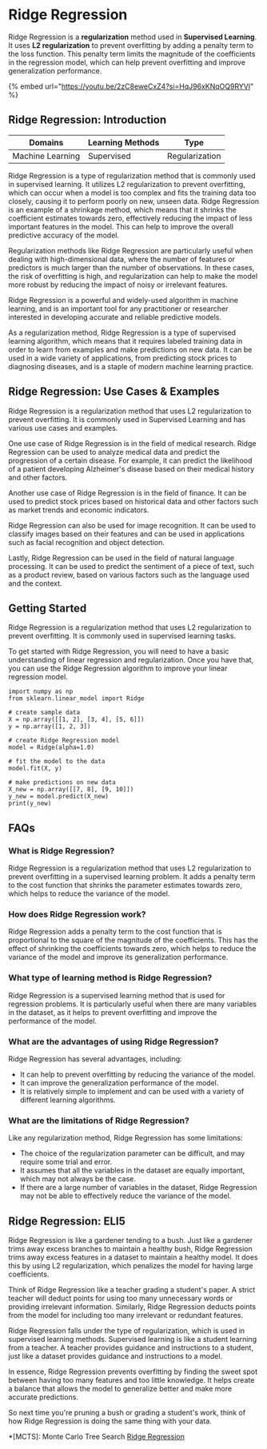 # Ridge Regression

Ridge Regression is a **regularization** method used in **Supervised Learning**. It uses **L2 regularization** to prevent overfitting by adding a penalty term to the loss function. This penalty term limits the magnitude of the coefficients in the regression model, which can help prevent overfitting and improve generalization performance.

{% embed url="https://youtu.be/2zC8eweCxZ4?si=HqJ96xKNqOQ9RYVl" %}

## Ridge Regression: Introduction

| Domains          | Learning Methods | Type           |
| ---------------- | ---------------- | -------------- |
| Machine Learning | Supervised       | Regularization |

Ridge Regression is a type of regularization method that is commonly used in supervised learning. It utilizes L2 regularization to prevent overfitting, which can occur when a model is too complex and fits the training data too closely, causing it to perform poorly on new, unseen data. Ridge Regression is an example of a shrinkage method, which means that it shrinks the coefficient estimates towards zero, effectively reducing the impact of less important features in the model. This can help to improve the overall predictive accuracy of the model.

Regularization methods like Ridge Regression are particularly useful when dealing with high-dimensional data, where the number of features or predictors is much larger than the number of observations. In these cases, the risk of overfitting is high, and regularization can help to make the model more robust by reducing the impact of noisy or irrelevant features.

Ridge Regression is a powerful and widely-used algorithm in machine learning, and is an important tool for any practitioner or researcher interested in developing accurate and reliable predictive models.

As a regularization method, Ridge Regression is a type of supervised learning algorithm, which means that it requires labeled training data in order to learn from examples and make predictions on new data. It can be used in a wide variety of applications, from predicting stock prices to diagnosing diseases, and is a staple of modern machine learning practice.

## Ridge Regression: Use Cases & Examples

Ridge Regression is a regularization method that uses L2 regularization to prevent overfitting. It is commonly used in Supervised Learning and has various use cases and examples.

One use case of Ridge Regression is in the field of medical research. Ridge Regression can be used to analyze medical data and predict the progression of a certain disease. For example, it can predict the likelihood of a patient developing Alzheimer's disease based on their medical history and other factors.

Another use case of Ridge Regression is in the field of finance. It can be used to predict stock prices based on historical data and other factors such as market trends and economic indicators.

Ridge Regression can also be used for image recognition. It can be used to classify images based on their features and can be used in applications such as facial recognition and object detection.

Lastly, Ridge Regression can be used in the field of natural language processing. It can be used to predict the sentiment of a piece of text, such as a product review, based on various factors such as the language used and the context.

## Getting Started

Ridge Regression is a regularization method that uses L2 regularization to prevent overfitting. It is commonly used in supervised learning tasks.

To get started with Ridge Regression, you will need to have a basic understanding of linear regression and regularization. Once you have that, you can use the Ridge Regression algorithm to improve your linear regression model.

```
import numpy as np
from sklearn.linear_model import Ridge

# create sample data
X = np.array([[1, 2], [3, 4], [5, 6]])
y = np.array([1, 2, 3])

# create Ridge Regression model
model = Ridge(alpha=1.0)

# fit the model to the data
model.fit(X, y)

# make predictions on new data
X_new = np.array([[7, 8], [9, 10]])
y_new = model.predict(X_new)
print(y_new)

```

## FAQs

### What is Ridge Regression?

Ridge Regression is a regularization method that uses L2 regularization to prevent overfitting in a supervised learning problem. It adds a penalty term to the cost function that shrinks the parameter estimates towards zero, which helps to reduce the variance of the model.

### How does Ridge Regression work?

Ridge Regression adds a penalty term to the cost function that is proportional to the square of the magnitude of the coefficients. This has the effect of shrinking the coefficients towards zero, which helps to reduce the variance of the model and improve its generalization performance.

### What type of learning method is Ridge Regression?

Ridge Regression is a supervised learning method that is used for regression problems. It is particularly useful when there are many variables in the dataset, as it helps to prevent overfitting and improve the performance of the model.

### What are the advantages of using Ridge Regression?

Ridge Regression has several advantages, including:

* It can help to prevent overfitting by reducing the variance of the model.
* It can improve the generalization performance of the model.
* It is relatively simple to implement and can be used with a variety of different learning algorithms.

### What are the limitations of Ridge Regression?

Like any regularization method, Ridge Regression has some limitations:

* The choice of the regularization parameter can be difficult, and may require some trial and error.
* It assumes that all the variables in the dataset are equally important, which may not always be the case.
* If there are a large number of variables in the dataset, Ridge Regression may not be able to effectively reduce the variance of the model.

## Ridge Regression: ELI5

Ridge Regression is like a gardener tending to a bush. Just like a gardener trims away excess branches to maintain a healthy bush, Ridge Regression trims away excess features in a dataset to maintain a healthy model. It does this by using L2 regularization, which penalizes the model for having large coefficients.

Think of Ridge Regression like a teacher grading a student's paper. A strict teacher will deduct points for using too many unnecessary words or providing irrelevant information. Similarly, Ridge Regression deducts points from the model for including too many irrelevant or redundant features.

Ridge Regression falls under the type of regularization, which is used in supervised learning methods. Supervised learning is like a student learning from a teacher. A teacher provides guidance and instructions to a student, just like a dataset provides guidance and instructions to a model.

In essence, Ridge Regression prevents overfitting by finding the sweet spot between having too many features and too little knowledge. It helps create a balance that allows the model to generalize better and make more accurate predictions.

So next time you're pruning a bush or grading a student's work, think of how Ridge Regression is doing the same thing with your data.

\*\[MCTS]: Monte Carlo Tree Search [Ridge Regression](https://serp.ai/ridge-regression/)

